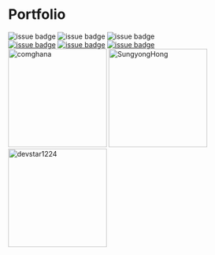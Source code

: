 


# Portfolio
![issue badge](https://img.shields.io/badge/Create%20At-2019%2F11%2F04-brightgreen)
![issue badge](https://img.shields.io/github/license/devstar1224/Collaboration_Portfolio)
![issue badge](https://img.shields.io/github/release/devstar1224/Collaboration_Portfolio.svg)
<br>
[![issue badge](https://img.shields.io/badge/Github-Jieun--Jang-black?logo=github)](https://github.com/comghana)
[![issue badge](https://img.shields.io/badge/Github-Sungyong--Hong-black?logo=github)](https://github.com/SungyongHong)
[![issue badge](https://img.shields.io/badge/Github-Sangik--Lee-black?logo=github)](https://github.com/devstar1224)
<br>
<img src="https://avatars1.githubusercontent.com/u/46733911?s=460&v=4" height="200" width="200" alt="comghana">
<img src="https://avatars3.githubusercontent.com/u/45868367?s=460&v=4" height="200" width="200" alt="SungyongHong">
<img src="https://avatars1.githubusercontent.com/u/23352518?s=460&v=4" height="200" width="200" alt="devstar1224">

